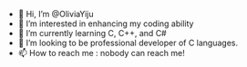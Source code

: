 - 👋 Hi, I’m @OliviaYiju
- 👀 I’m interested in enhancing my coding ability
- 🌱 I’m currently learning C, C++, and C#
- 💞️ I’m looking to be professional developer of C languages.
- 📫 How to reach me : nobody can reach me!

<!---
OliviaYiju/OliviaYiju is a ✨ special ✨ repository because its `README.md` (this file) appears on your GitHub profile.
You can click the Preview link to take a look at your changes.
--->
